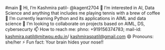 #main
👋 Hi, I’m Kashmira patil- @kagent2704
👀 I’m interested in AI, Data Science and anything that includes me playing tennis with a brew of coffee
🌱 I’m currently learning Python and its applications in AIML and data science
💞️ I’m looking to collaborate on projects based on AIML, DS, cybersecurty
📫 How to reach me: phno: +919156374783; mail-id: kashmira.patil@mitwpu.edu.in/ kashmiraspatil@gmail.com
😄 Pronouns: she/her
⚡ Fun fact: Your brain hides your nose!!
